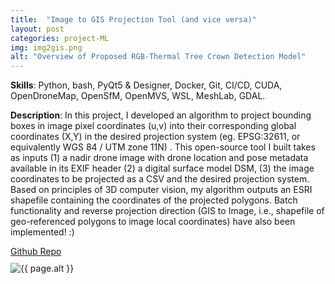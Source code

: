```yaml
---
title:  "Image to GIS Projection Tool (and vice versa)"
layout: post
categories: project-ML
img: img2gis.png
alt: "Overview of Proposed RGB-Thermal Tree Crown Detection Model"
---
```


**Skills**: Python, bash, PyQt5 & Designer, Docker, Git, CI/CD, CUDA, OpenDroneMap, OpenSfM, OpenMVS, WSL, MeshLab, GDAL.


**Description**: In this project, I developed an algorithm to project bounding boxes in image pixel coordinates (u,v) into their corresponding global coordinates (X,Y) in the desired projection system (eg. EPSG:32611, or equivalently WGS 84 / UTM zone 11N) . This open-source tool  I built takes as inputs (1) a nadir drone image with drone location and pose metadata available in its EXIF header (2) a digital surface model DSM, (3) the image coordinates to be projected as a CSV and the desired projection system. Based on principles of 3D computer vision, my algorithm outputs an ESRI shapefile containing the coordinates of the projected polygons.
Batch functionality and reverse projection direction (GIS to Image, i.e., shapefile of geo-referenced polygons to image local coordinates) have also been implemented! :)



<div class="button-container" style="margin-bottom:10px;justify-content:center">
  <div class="more"><a href="https://github.com/rudrakshkapil/Image-GIS-Projection">Github Repo</a></div>
</div>


<div style="justify-content:center">
  <img src="{{ site.baseurl }}/resources/projects/{{ page.img }}" alt="{{ page.alt }}">
</div>


